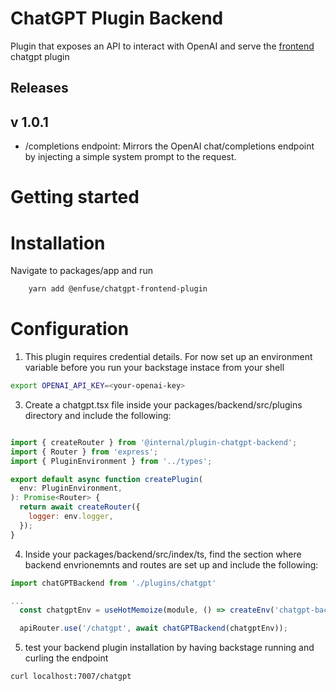 # ChatGPT Plugin Backend

Plugin that exposes an API to interact with OpenAI and serve the [frontend](https://github.com/enfuse/backstage-chatgpt-plugin) chatgpt plugin

## Releases
## v 1.0.1
- /completions endpoint:  Mirrors the OpenAI chat/completions endpoint by injecting a simple system prompt to the request.

# Getting started

# Installation
Navigate to packages/app and run
```sh
    yarn add @enfuse/chatgpt-frontend-plugin
```

# Configuration
1. This plugin requires credential details. For now set up an environment variable before you run your backstage instace from your shell

``` bash
export OPENAI_API_KEY=<your-openai-key>
```

3. Create a chatgpt.tsx file inside your packages/backend/src/plugins directory and include the following:


``` js

import { createRouter } from '@internal/plugin-chatgpt-backend';
import { Router } from 'express';
import { PluginEnvironment } from '../types';

export default async function createPlugin(
  env: PluginEnvironment,
): Promise<Router> {
  return await createRouter({
    logger: env.logger,
  });
}
```

4. Inside your packages/backend/src/index/ts, find the section where backend envrionemnts and routes are set up and include the following:

``` js
import chatGPTBackend from './plugins/chatgpt'

...
  const chatgptEnv = useHotMemoize(module, () => createEnv('chatgpt-backend'))

  apiRouter.use('/chatgpt', await chatGPTBackend(chatgptEnv));

```

5. test your backend plugin installation by having backstage running and curling the endpoint

``` bash
curl localhost:7007/chatgpt
```

